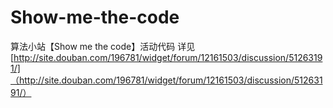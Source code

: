 Show-me-the-code
================

算法小站【Show me the code】活动代码
详见[http://site.douban.com/196781/widget/forum/12161503/discussion/51263191/]（http://site.douban.com/196781/widget/forum/12161503/discussion/51263191/）
